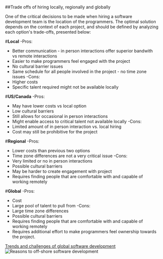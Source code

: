 ##Trade offs of hiring locally, regionally and globally

One of the critical decisions to be made when hiring a software development team is the location of the programmers. 
The optimal solution depends on the context of each project, and should be defined by analyzing each option's
trade-offs, presented below:

#**Local**
-Pros:
  - Better communication - in person interactions offer superior bandwith vs remote interactions
  - Easier to make programmers feel engaged with the project
  - No cultural barrier issues
  - Same schedule for all people involved in the project - no time zone issues
-Cons:
  - Higher costs
  - Specific talent required might not be available locally

#**US/Canada**
-Pros:
  - May have lower costs vs local option
  - Low cultural barriers
  - Still allows for occasional in person interactions
  - Might enable access to critical talent not available locally
-Cons:
  - Limited amount of in person interaction vs. local hiring
  - Cost may still be prohibitive for the project

#**Regional**
-Pros:
  - Lower costs than previous two options
  - Time zone differences are not a very critical issue
-Cons:
  - Very limited or no in person interactions
  - Possible cultural barriers
  - May be harder to create engagement with project
  - Requires finding people that are comfortable with and capable of working remotely 

#**Global**
-Pros:
  - Cost
  - Large pool of talent to pull from
-Cons:
  - Large time zone differences
  - Possible cultural barriers
  - Requires finding people that are comfortable with and capable of working remotely
  - Requires additional effort to make programmers feel ownership towards the project.

[Trends and challenges of global software development](http://www.ibm.com/developerworks/rational/library/edge/08/jan08/fryer_gothe/)
![Reasons to off-shore software development](http://www.bsg.co.za/wp-content/uploads/2014/08/why-off-shore-.jpg)
